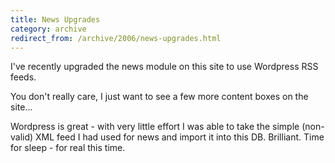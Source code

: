 ```yaml
---
title: News Upgrades
category: archive
redirect_from: /archive/2006/news-upgrades.html
---
```


I've recently upgraded the news module on this site to use Wordpress RSS
feeds.

You don't really care, I just want to see a few more content boxes on the
site...

Wordpress is great - with very little effort I was able to take the simple
(non-valid) XML feed I had used for news and import it into this DB.
Brilliant. Time for sleep - for real this time.
